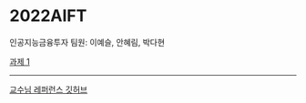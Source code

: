# 2022AIFT
인공지능금융투자 
팀원: 이예슬, 안혜림, 박다현

[과제 1](https://github.com/dontk1llme/2022AIFT/blob/main/AIFT%20hw1.md)

___

[교수님 레퍼런스 깃허브](https://github.com/jangmino/AIFT2022)
